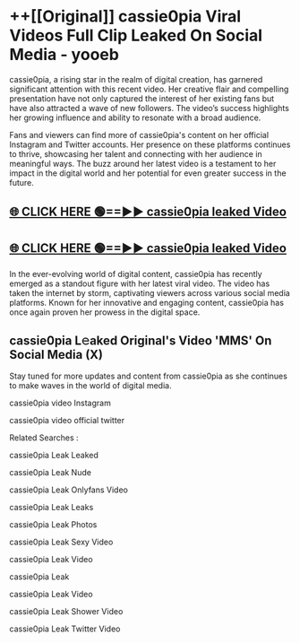 # ++[[Original]] cassie0pia Viral Videos Full Clip Leaked On Social Media - yooeb<br>

cassie0pia, a rising star in the realm of digital creation, has garnered significant attention with this recent video. Her creative flair and compelling presentation have not only captured the interest of her existing fans but have also attracted a wave of new followers. The video’s success highlights her growing influence and ability to resonate with a broad audience.

Fans and viewers can find more of cassie0pia's content on her official Instagram and Twitter accounts. Her presence on these platforms continues to thrive, showcasing her talent and connecting with her audience in meaningful ways. The buzz around her latest video is a testament to her impact in the digital world and her potential for even greater success in the future.


## [🌐 CLICK HERE 🟢==►► cassie0pia leaked Video ](https://onlyclips.site?title=cassie0pia&ref=git)

## [🌐 CLICK HERE 🟢==►► cassie0pia leaked Video ](https://onlyclips.site?title=cassie0pia&ref=git)


In the ever-evolving world of digital content, cassie0pia has recently emerged as a standout figure with her latest viral video. The video has taken the internet by storm, captivating viewers across various social media platforms. Known for her innovative and engaging content, cassie0pia has once again proven her prowess in the digital space.



## cassie0pia L𝚎aked Original's Video 'MMS' On Social Media (X)


Stay tuned for more updates and content from cassie0pia as she continues to make waves in the world of digital media.

cassie0pia video Instagram

cassie0pia video official twitter


Related Searches :

cassie0pia Leak Leaked

cassie0pia Leak Nude

cassie0pia Leak Onlyfans Video

cassie0pia Leak Leaks

cassie0pia Leak Photos

cassie0pia Leak Sexy Video

cassie0pia Leak Video

cassie0pia Leak

cassie0pia Leak Video

cassie0pia Leak Shower Video

cassie0pia Leak Twitter Video

